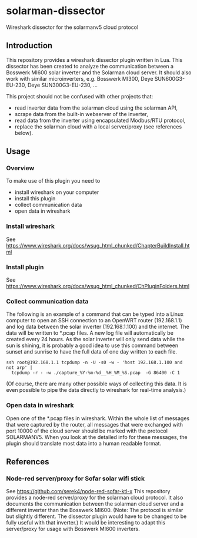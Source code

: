 # solarman-dissector
Wireshark dissector for the solarmanv5 cloud protocol

## Introduction
This repository provides a wireshark dissector plugin written in Lua.
This dissector has been created to analyze the communication between a Bosswerk MI600 solar inverter and the Solarman cloud server.
It should also work with similar microinverters, e.g. Bosswerk MI300, Deye SUN600G3-EU-230, Deye SUN300G3-EU-230, ...

This project should not be confused with other projects that:
* read inverter data from the solarman cloud using the solarman API,
* scrape data from the built-in webserver of the inverter,
* read data from the inverter using encapsulated Modbus/RTU protocol,
* replace the solarman cloud with a local server/proxy (see references below).

## Usage
### Overview
To make use of this plugin you need to 
* install wireshark on your computer
* install this plugin
* collect communication data
* open data in wireshark

### Install wireshark
See https://www.wireshark.org/docs/wsug_html_chunked/ChapterBuildInstall.html 

### Install plugin
See https://www.wireshark.org/docs/wsug_html_chunked/ChPluginFolders.html

### Collect communication data
The following is an example of a command that can be typed into a Linux computer to open an SSH connection to an OpenWRT router (192.168.1.1) and log data between the solar inverter (192.168.1.100) and the internet. The data will be written to *.pcap files. A new log file will automatically be created every 24 hours. As the solar inverter will only send data while the sun is shining, it is probably a good idea to use this command between sunset and sunrise to have the full data of one day written to each file.

```
ssh root@192.168.1.1 tcpdump -n -U -s0 -w - 'host 192.168.1.100 and not arp' | 
  tcpdump -r - -w ./capture_%Y-%m-%d__%H_%M_%S.pcap  -G 86400 -C 1
```

(Of course, there are many other possible ways of collecting this data. It is even possible to pipe the data directly to wireshark for real-time analysis.) 

### Open data in wireshark
Open one of the *.pcap files in wireshark. Within the whole list of messages that were captured by the router, all messages that were exchanged with port 10000 of the cloud server should be marked with the protocol SOLARMANV5. When you look at the detailed info for these messages, the plugin should translate most data into a human readable format.

## References
### Node-red server/proxy for Sofar solar wifi stick
See https://github.com/serek4/node-red-sofar-ktl-x
This repository provides a node-red server/proxy for the solarman cloud protocol. It also documents the communication between the solarman cloud server and a different inverter than the Bosswerk MI600. (Note: The protocol is similar but slightly different. The dissector plugin would have to be changed to be fully useful with that inverter.) It would be interesting to adapt this server/proxy for usage with Bosswerk MI600 inverters.
